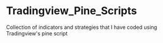 # Tradingview_Pine_Scripts
Collection of indicators and strategies that I have coded using Tradingview's pine script
